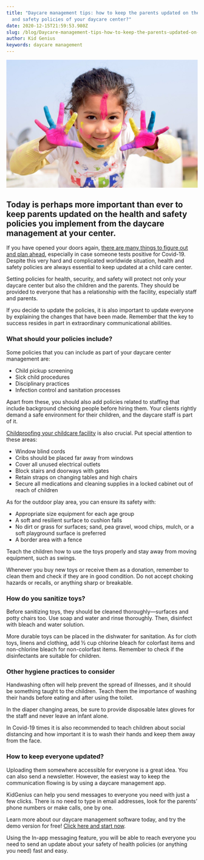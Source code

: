 ```yaml
---
title: "Daycare management tips: how to keep the parents updated on the health
  and safety policies of your daycare center?"
date: 2020-12-15T21:59:53.980Z
slug: /blog/Daycare-management-tips-how-to-keep-the-parents-updated-on-the-health-and-safety-policies-of-your-daycare-center
author: Kid Genius
keywords: daycare management
---
```

![daycare management](daycare-management.jpg "daycare management")

## Today is perhaps more important than ever to keep parents updated on the health and safety policies you implement from the daycare management at your center.

If you have opened your doors again, [there are many things to figure out and plan ahead](https://trykidgenius.com/blog/what-to-do-if-someone-in-your-child-care-center-tests-positive-for-Covid-19), especially in case someone tests positive for Covid-19. Despite this very hard and complicated worldwide situation, health and safety policies are always essential to keep updated at a child care center.

Setting policies for health, security, and safety will protect not only your daycare center but also the children and the parents. They should be provided to everyone that has a relationship with the facility, especially staff and parents.

If you decide to update the policies, it is also important to update everyone by explaining the changes that have been made. Remember that the key to success resides in part in extraordinary communicational abilities.

### What should your policies include?

Some policies that you can include as part of your daycare center management are:

* Child pickup screening
* Sick child procedures
* Disciplinary practices
* Infection control and sanitation processes

Apart from these, you should also add policies related to staffing that include background checking people before hiring them. Your clients rightly demand a safe environment for their children, and the daycare staff is part of it.

[Childproofing your childcare facility](https://www.howtorunahomedaycare.com/articles/setting-up-your-playroomplay-area-safety-first/) is also crucial. Put special attention to these areas:

* Window blind cords
* Cribs should be placed far away from windows
* Cover all unused electrical outlets
* Block stairs and doorways with gates
* Retain straps on changing tables and high chairs
* Secure all medications and cleaning supplies in a locked cabinet out of reach of children

As for the outdoor play area, you can ensure its safety with:

* Appropriate size equipment for each age group
* A soft and resilient surface to cushion falls
* No dirt or grass for surfaces; sand, pea gravel, wood chips, mulch, or a soft playground surface is preferred
* A border area with a fence

Teach the children how to use the toys properly and stay away from moving equipment, such as swings.

Whenever you buy new toys or receive them as a donation, remember to clean them and check if they are in good condition. Do not accept choking hazards or recalls, or anything sharp or breakable.

### How do you sanitize toys?

Before sanitizing toys, they should be cleaned thoroughly—surfaces and potty chairs too. Use soap and water and rinse thoroughly. Then, disinfect with bleach and water solution.

More durable toys can be placed in the dishwater for sanitation. As for cloth toys, linens and clothing, add ½ cup chlorine bleach for colorfast items and non-chlorine bleach for non-colorfast items. Remember to check if the disinfectants are suitable for children.

### Other hygiene practices to consider

Handwashing often will help prevent the spread of illnesses, and it should be something taught to the children. Teach them the importance of washing their hands before eating and after using the toilet.

In the diaper changing areas, be sure to provide disposable latex gloves for the staff and never leave an infant alone.

In Covid-19 times it is also recommended to teach children about social distancing and how important it is to wash their hands and keep them away from the face.

### How to keep everyone updated?

Uploading them somewhere accessible for everyone is a great idea. You can also send a newsletter. However, the easiest way to keep the communication flowing is by using a daycare management app.

KidGenius can help you send messages to everyone you need with just a few clicks. There is no need to type in email addresses, look for the parents’ phone numbers or make calls, one by one.

Learn more about our daycare management software today, and try the demo version for free! [Click here and start now](https://trykidgenius.com/).

Using the In-app messaging feature, you will be able to reach everyone you need to send an update about your safety of health policies (or anything you need) fast and easy.